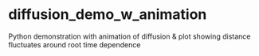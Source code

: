 # diffusion_demo_w_animation
Python demonstration with animation of diffusion &amp; plot showing distance fluctuates around root time dependence
